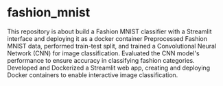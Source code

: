 # fashion_mnist
This repository is about build a Fashion MNIST classifier with a Streamlit interface and deploying it as a docker container
Preprocessed Fashion MNIST data, performed train-test split, and trained a Convolutional Neural Network (CNN) for image classification.
Evaluated the CNN model's performance to ensure accuracy in classifying fashion categories.
Developed and Dockerized a Streamlit web app, creating and deploying Docker containers to enable interactive image classification.
